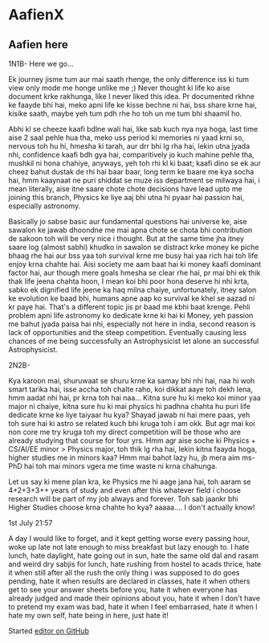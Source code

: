 # AafienX
## Aafien here

1N1B-
Here we go...

Ek journey jisme tum aur mai saath rhenge, the only difference iss ki tum view only mode me honge unlike me ;)
Never thought ki life ko aise document krke rakhunga, like I never liked this idea. Pr documented rkhne ke faayde bhi hai, meko apni life ke kisse bechne ni hai, bss share krne hai, kisike saath, maybe yeh tum pdh rhe ho toh un me tum bhi shaamil ho.

Abhi kl se cheeze kaafi bdlne wali hai, like sab kuch nya nya hoga, last time aise 2 saal pehle hua tha, meko uss period ki memories ni yaad krni so, nervous toh hu hi, hmesha ki tarah, aur drr bhi lg rha hai, lekin utna jyada nhi, confidence kaafi bdh gya hai, comparitively jo kuch mahine pehle tha, mushkil ni hona chahiye, anyways, yeh toh rhi kl ki baat; kaafi dino se ek aur cheez bahut dustak de rhi hai baar baar, long term ke baare me kya socha hai, hmm kaaynaat ne puri shiddat se muze iss department se milwaya hai, i mean literally, aise itne saare chote chote decisions have lead upto me joining this branch, Physics ke liye aaj bhi utna hi pyaar hai passion hai, especially astronomy. 

Basically jo sabse basic aur fundamental questions hai universe ke, aise sawalon ke jawab dhoondne me mai apna chote se chota bhi contribution de sakoon toh will be very nice i thought. But at the same time jha itney saare log (almost sabhi) khudko in sawalon se distract krke money ke piche bhaag rhe hai aur bss yaa toh survival krne me busy hai yaa rich hai toh life enjoy krna chahte hai. Aisi society me aam baat hai ki money kaafi dominant factor hai, aur though mere goals hmesha se clear rhe hai, pr mai bhi ek thik thak life jeena chahta hoon, I mean koi bhi poor hona deserve hi nhi krta, sabko ek dignified life jeene ka haq milna chaiye, unfortunately, itney salon ke evolution ke baad bhi, humans apne aap ko survival ke khel se aazad ni kr paye hai. That's a different topic jis pr baad me kbhi baat krenge. Pehli problem apni life astronomy ko dedicate krne ki hai ki Money, yeh passion me bahut jyada paisa hai nhi, especially not here in india, second reason is lack of opportunities and the steep competition. Eventually causing less chances of me being successfully an Astrophysicist let alone an successful Astrophysicist.





2N2B-

Kya karoon mai, shuruwaat se shuru krne ka samay bhi nhi hai, naa hi woh smart tarika hai, isse accha toh chalte raho, koi dikkat aaye toh dekh lena, hmm aadat nhi hai, pr krna toh hai naa... Kitna sure hu ki meko koi minor yaa major ni chaiye, kitna sure hu ki mai physics hi padhna chahta hu puri life dedicate krne ke liye taiyaar hu kya? Shayad jawab ni hai mere paas, yeh toh sure hai ki astro se related kuch bhi kruga toh i am okk. But agr mai koi non core me try kruga toh my direct competition will be those who are already studying that course for four yrs. Hmm agr aise soche ki Physics + CS/AI/EE minor > Physics major, toh thik lg rha hai, lekin kitna faayda hoga, higher studies me in minors kaa? Hmm mai bahot lazy hu, jb mera aim ms-PhD hai toh mai minors vgera me time waste ni krna chahunga.

Let us say ki mene plan kra, ke Physics me hi aage jana hai, toh aaram se 4+2+3+3++ years of study and even after this whatever field i choose research will be part of my job always and forever. Toh sab jaankr bhi Higher Studies choose krna chahte ho kya? aaaaa.... I don't actually know!


1st July 21:57


A day I would like to forget, and it kept getting worse every passing hour, woke up late not late enough to miss breakfast but lazy enough to. I hate lunch, hate daylight, hate going out in sun, hate the same old dal and rasam and weird dry sabjis for lunch, hate rushing from hostel to acads thrice, hate it when still after all the rush the only thing i was supposed to do goes pending, hate it when results are declared in classes, hate it when others get to see your answer sheets before you, hate it when everyone has already judged and made their opinions about you, hate it when I don't have to pretend my exam was bad, hate it when I feel embarrased, hate it when I hate my own self, hate being in here, just hate it!












Started [editor on GitHub](https://github.com/AafienX/AafienX.github.io/edit/main/index.md) 
